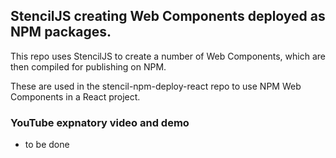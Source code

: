 ## StencilJS creating Web Components deployed as NPM packages.

This repo uses StencilJS to create a number of Web Components, which are then compiled for publishing on NPM.

These are used in the stencil-npm-deploy-react repo to use NPM Web Components in a React project.

### YouTube expnatory video and demo

- to be done
